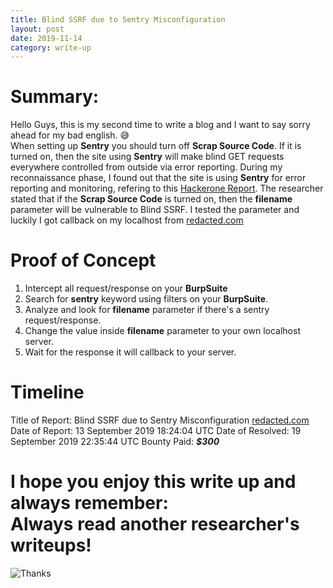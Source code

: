 ```yaml
---
title: Blind SSRF due to Sentry Misconfiguration
layout: post
date: 2019-11-14
category: write-up
---
```


# Summary:

Hello Guys, this is my second time to write a blog and I want to say sorry ahead for my bad english. 😅<br>
When setting up **Sentry** you should turn off **Scrap Source Code**. If it is turned on, then the site using **Sentry** will make blind GET requests everywhere controlled from outside via error reporting. During my reconnaissance phase, I found out that the site is using **Sentry** for error reporting and monitoring, refering to this [Hackerone Report](https://hackerone.com/reports/374737). The researcher stated that if the **Scrap Source Code** is turned on, then the **filename** parameter will be vulnerable to Blind SSRF. I tested the parameter and luckily I got callback on my localhost from [redacted.com](https://redacted.com)

# Proof of Concept
1. Intercept all request/response on your **BurpSuite**
2. Search for **sentry** keyword using filters on your **BurpSuite**.
3. Analyze and look for **filename** parameter if there's a sentry request/response. 
4. Change the value inside **filename** parameter to your own localhost server.
5. Wait for the response it will callback to your server.

# Timeline
Title of Report: Blind SSRF due to Sentry Misconfiguration [redacted.com](https://redacted.com)
Date of Report: 13 September 2019 18:24:04 UTC
Date of Resolved: 19 September 2019 22:35:44 UTC
Bounty Paid: **_$300_**

# I hope you enjoy this write up and always remember: <br> **Always read another researcher's writeups**! <br>
![Thanks](https://media.giphy.com/media/MFsqcBSoOKPbjtmvWz/giphy.gif)